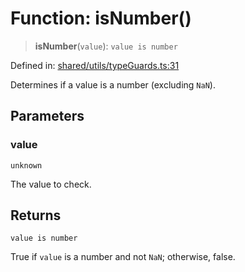 # Function: isNumber()

> **isNumber**(`value`): `value is number`

Defined in: [shared/utils/typeGuards.ts:31](https://github.com/Nick2bad4u/Uptime-Watcher/blob/main/shared/utils/typeGuards.ts#L31)

Determines if a value is a number (excluding `NaN`).

## Parameters

### value

`unknown`

The value to check.

## Returns

`value is number`

True if `value` is a number and not `NaN`; otherwise, false.
